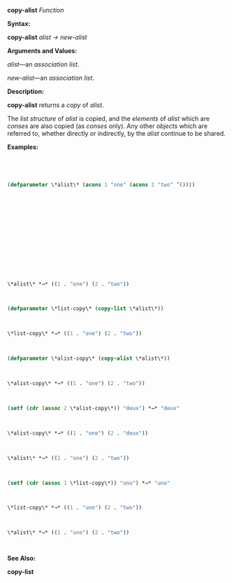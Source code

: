 **copy-alist** *Function* 



**Syntax:** 



**copy-alist** *alist → new-alist* 



**Arguments and Values:** 



*alist*—an *association list*. 



*new-alist*—an *association list*. 



**Description:** 



**copy-alist** returns a *copy* of *alist*. 



The *list structure* of *alist* is copied, and the *elements* of *alist* which are *conses* are also copied (as *conses* only). Any other *objects* which are referred to, whether directly or indirectly, by the *alist* continue to be shared. 



**Examples:**
```lisp
 



(defparameter \*alist\* (acons 1 "one" (acons 2 "two" ’()))) 







 



 



\*alist\* *→* ((1 . "one") (2 . "two")) 



(defparameter \*list-copy\* (copy-list \*alist\*)) 



\*list-copy\* *→* ((1 . "one") (2 . "two")) 



(defparameter \*alist-copy\* (copy-alist \*alist\*)) 



\*alist-copy\* *→* ((1 . "one") (2 . "two")) 



(setf (cdr (assoc 2 \*alist-copy\*)) "deux") *→* "deux" 



\*alist-copy\* *→* ((1 . "one") (2 . "deux")) 



\*alist\* *→* ((1 . "one") (2 . "two")) 



(setf (cdr (assoc 1 \*list-copy\*)) "uno") *→* "uno" 



\*list-copy\* *→* ((1 . "uno") (2 . "two")) 



\*alist\* *→* ((1 . "uno") (2 . "two")) 




```
**See Also:** 



**copy-list** 



